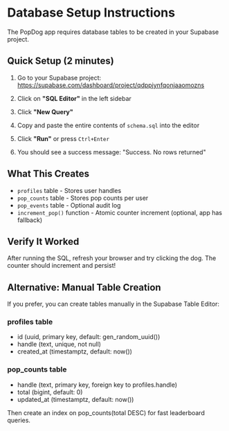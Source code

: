 # Database Setup Instructions

The PopDog app requires database tables to be created in your Supabase project.

## Quick Setup (2 minutes)

1. Go to your Supabase project: https://supabase.com/dashboard/project/qdppjynfqonjaaomozns

2. Click on **"SQL Editor"** in the left sidebar

3. Click **"New Query"**

4. Copy and paste the entire contents of `schema.sql` into the editor

5. Click **"Run"** or press `Ctrl+Enter`

6. You should see a success message: "Success. No rows returned"

## What This Creates

- `profiles` table - Stores user handles
- `pop_counts` table - Stores pop counts per user
- `pop_events` table - Optional audit log
- `increment_pop()` function - Atomic counter increment (optional, app has fallback)

## Verify It Worked

After running the SQL, refresh your browser and try clicking the dog. The counter should increment and persist!

## Alternative: Manual Table Creation

If you prefer, you can create tables manually in the Supabase Table Editor:

### profiles table
- id (uuid, primary key, default: gen_random_uuid())
- handle (text, unique, not null)
- created_at (timestamptz, default: now())

### pop_counts table
- handle (text, primary key, foreign key to profiles.handle)
- total (bigint, default: 0)
- updated_at (timestamptz, default: now())

Then create an index on pop_counts(total DESC) for fast leaderboard queries.

